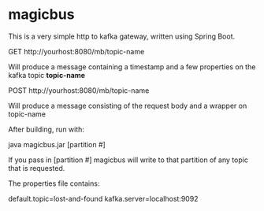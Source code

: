 # magicbus

This is a very simple http to kafka gateway, written using Spring Boot.

GET http://yourhost:8080/mb/topic-name

Will produce a message containing a timestamp and a few properties on the kafka topic **topic-name**

POST http://yourhost:8080/mb/topic-name

Will produce a message consisting of the request body and a wrapper on topic-name


After building, run with:

java magicbus.jar <path to properties file> [partition #]

If you pass in [partition #] magicbus will write to that partition of any topic that is requested.

The properties file contains:

default.topic=lost-and-found
kafka.server=localhost:9092

